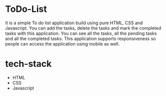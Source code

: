 # ToDo-List
It is a simple To do list application build using pure HTML, CSS and Javascript. You can add the tasks, delete the tasks and mark the completed tasks with this application.
You can see all the tasks, all the pending tasks and all the completed tasks.
This application supports responsiveness so people can access the application using mobile as well.

# tech-stack
- HTML
- CSS
- Javascript

